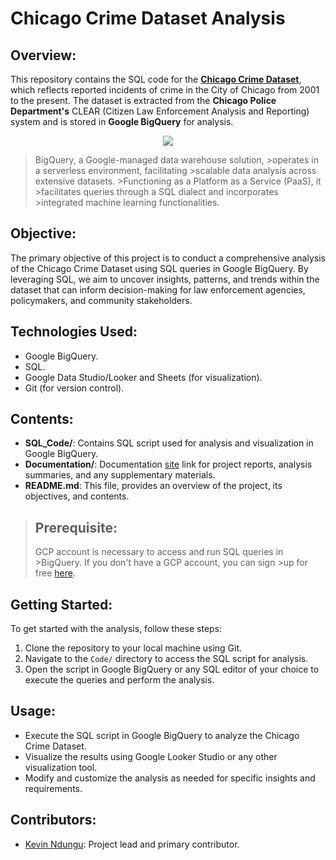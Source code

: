 # Chicago Crime Dataset Analysis

## Overview:
This repository contains the SQL code for the [**Chicago Crime Dataset**](https://console.cloud.google.com/marketplace/product/city-of-chicago-public-data/chicago-crime), which reflects reported incidents of crime in the City of Chicago from 2001 to the present. The dataset is extracted from the **Chicago Police Department's** CLEAR (Citizen Law Enforcement Analysis and Reporting) system and is stored in **Google BigQuery** for analysis.

<p align="center">
    <img src="https://github.com/kevinndungu-source/Google_Cloud_Platform_GCP_Project/assets/114335263/e300c4b6-f13c-4eaa-abb5-37a27c5e701a">
</p>

>BigQuery, a Google-managed data warehouse solution, >operates in a serverless environment, facilitating >scalable data analysis across extensive datasets. >Functioning as a Platform as a Service (PaaS), it >facilitates queries through a SQL dialect and incorporates >integrated machine learning functionalities.

## Objective:
The primary objective of this project is to conduct a comprehensive analysis of the Chicago Crime Dataset using SQL queries in Google BigQuery. By leveraging SQL, we aim to uncover insights, patterns, and trends within the dataset that can inform decision-making for law enforcement agencies, policymakers, and community stakeholders.

## Technologies Used:
- Google BigQuery.
- SQL.
- Google Data Studio/Looker and Sheets (for visualization).
- Git (for version control).

## Contents:
- **SQL_Code/**: Contains SQL script used for analysis and visualization in Google BigQuery.
- **Documentation/**: Documentation [site](https://kevinwndungu.notion.site/DATA-ANALYSIS-USING-GOOGLE-BIGQUERY-ef37830c4f634be4bde1fdf947ec07b7?pvs=4) link for project reports, analysis summaries, and any supplementary materials.
- **README.md**: This file, provides an overview of the project, its objectives, and contents.

>## Prerequisite:
>GCP account is necessary to access and run SQL queries in >BigQuery. If you don't have a GCP account, you can sign >up for free [here](https://cloud.google.com/).


## Getting Started:
To get started with the analysis, follow these steps:
1. Clone the repository to your local machine using Git.
2. Navigate to the `Code/` directory to access the SQL script for analysis.
3. Open the script in Google BigQuery or any SQL editor of your choice to execute the queries and perform the analysis.

## Usage:
- Execute the SQL script in Google BigQuery to analyze the Chicago Crime Dataset.
- Visualize the results using Google Looker Studio or any other visualization tool.
- Modify and customize the analysis as needed for specific insights and requirements.

## Contributors:
- [Kevin Ndungu](https://github.com/kevinndungu-source): Project lead and primary contributor.

